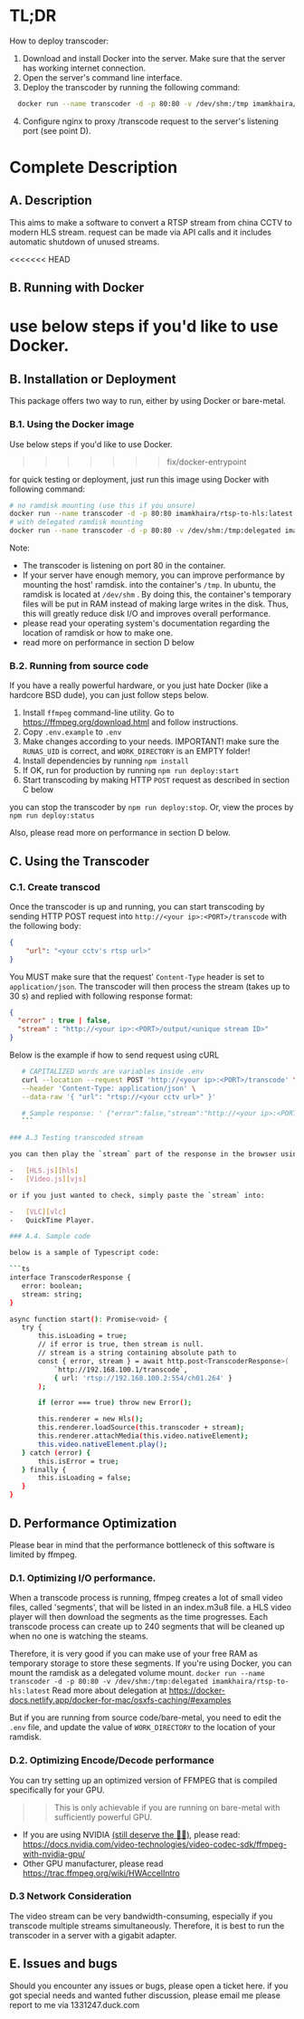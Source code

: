 # TL;DR

How to deploy transcoder:

1. Download and install Docker into the server. Make sure that the server has working internet connection.
2. Open the server's command line interface.
3. Deploy the transcoder by running the following command:

```sh
  docker run --name transcoder -d -p 80:80 -v /dev/shm:/tmp imamkhaira/rtsp-to-hls:latest
```

4. Configure nginx to proxy /transcode request to the server's listening port (see point D).

# Complete Description

## A. Description

This aims to make a software to convert a RTSP stream from china CCTV to modern HLS stream.
request can be made via API calls and it includes automatic shutdown of unused streams.

<<<<<<< HEAD

## B. Running with Docker

# use below steps if you'd like to use Docker.

## B. Installation or Deployment

This package offers two way to run, either by using Docker or bare-metal.

### B.1. Using the Docker image

Use below steps if you'd like to use Docker.

> > > > > > > fix/docker-entrypoint

for quick testing or deployment, just run this image using Docker with following command:

```sh
# no ramdisk mounting (use this if you unsure)
docker run --name transcoder -d -p 80:80 imamkhaira/rtsp-to-hls:latest
# with delegated ramdisk mounting
docker run --name transcoder -d -p 80:80 -v /dev/shm:/tmp:delegated imamkhaira/rtsp-to-hls:latest

```

Note:

-   The transcoder is listening on port 80 in the container.
-   If your server have enough memory, you can improve performance by mounting the host' ramdisk.
    into the container's `/tmp`. In ubuntu, the ramdisk is located at `/dev/shm` .
    By doing this, the container's temporary files will be put in RAM instead of making large writes in the disk.
    Thus, this will greatly reduce disk I/O and improves overall performance.
-   please read your operating system's documentation regarding the location of ramdisk or how to make one.
-   read more on performance in section D below

### B.2. Running from source code

If you have a really powerful hardware, or you just hate Docker (like a hardcore BSD dude), you can just follow steps below.

1. Install `ffmpeg` command-line utility. Go to https://ffmpeg.org/download.html and follow instructions.
2. Copy `.env.example` to `.env`
3. Make changes according to your needs.
   IMPORTANT! make sure the `RUNAS_UID` is correct, and `WORK_DIRECTORY` is an EMPTY folder!
4. Install dependencies by running `npm install`
5. If OK, run for production by running `npm run deploy:start`
6. Start transcoding by making HTTP `POST` request as described in section C below

you can stop the transcoder by `npm run deploy:stop`. Or, view the proces by `npm run deploy:status`

Also, please read more on performance in section D below.

## C. Using the Transcoder

### C.1. Create transcod

Once the transcoder is up and running, you can start transcoding by sending HTTP POST request into `http://<your ip>:<PORT>/transcode` with the following body:

```json
{
    "url": "<your cctv's rtsp url>"
}
```

You MUST make sure that the request' `Content-Type` header is set to `application/json`.
The transcoder will then process the stream (takes up to 30 s) and replied with following response format:

```json
{
  "error" : true | false,
  "stream" : "http://<your ip>:<PORT>/output/<unique stream ID>"
}
```

Below is the example if how to send request using cURL

````sh
   # CAPITALIZED words are variables inside .env
   curl --location --request POST 'http://<your ip>:<PORT>/transcode' \
   --header 'Content-Type: application/json' \
   --data-raw '{ "url": "rtsp://<your cctv url>" }'

   # Sample response: ' {"error":false,"stream":"http://<your ip>:<PORT>/output/<stream id>/index.m3u8"}'
   ```

### A.3 Testing transcoded stream

you can then play the `stream` part of the response in the browser using either:

-   [HLS.js][hls]
-   [Video.js][vjs]

or if you just wanted to check, simply paste the `stream` into:

-   [VLC][vlc]
-   QuickTime Player.

### A.4. Sample code

below is a sample of Typescript code:

```ts
interface TranscoderResponse {
   error: boolean;
   stream: string;
}

async function start(): Promise<void> {
   try {
       this.isLoading = true;
       // if error is true, then stream is null.
       // stream is a string containing absolute path to
       const { error, stream } = await http.post<TranscoderResponse>(
           `http://192.168.100.1/transcode`,
           { url: 'rtsp://192.168.100.2:554/ch01.264' }
       );

       if (error === true) throw new Error();

       this.renderer = new Hls();
       this.renderer.loadSource(this.transcoder + stream);
       this.renderer.attachMedia(this.video.nativeElement);
       this.video.nativeElement.play();
   } catch (error) {
       this.isError = true;
   } finally {
       this.isLoading = false;
   }
}
````

## D. Performance Optimization

Please bear in mind that the performance bottleneck of this software is limited by ffmpeg.

### D.1. Optimizing I/O performance.

When a transcode process is running, ffmpeg creates a lot of small video files, called 'segments',
that will be listed in an index.m3u8 file. a HLS video player will then download the segments as the time progresses.
Each transcode process can create up to 240 segments that will be cleaned up when no one is watching the steams.

Therefore, it is very good if you can make use of your free RAM as temporary storage to store these segments.
If you're using Docker, you can mount the ramdisk as a delegated volume mount.
`docker run --name transcoder -d -p 80:80 -v /dev/shm:/tmp:delegated imamkhaira/rtsp-to-hls:latest`
Read more about delegation at https://docker-docs.netlify.app/docker-for-mac/osxfs-caching/#examples

But if you are running from source code/bare-metal, you need to edit the `.env` file,
and update the value of `WORK_DIRECTORY` to the location of your ramdisk.

### D.2. Optimizing Encode/Decode performance

You can try setting up an optimized version of FFMPEG that is compiled specifically for your GPU.

> > This is only achievable if you are running on bare-metal with sufficiently powerful GPU.

-   If you are using NVIDIA [(still deserve the 🖕🏻)], please read:
    https://docs.nvidia.com/video-technologies/video-codec-sdk/ffmpeg-with-nvidia-gpu/
-   Other GPU manufacturer, please read https://trac.ffmpeg.org/wiki/HWAccelIntro

### D.3 Network Consideration

The video stream can be very bandwidth-consuming, especially if you transcode multiple streams simultaneously.
Therefore, it is best to run the transcoder in a server with a gigabit adapter.

## E. Issues and bugs

Should you encounter any issues or bugs, please open a ticket here.
if you got special needs and wanted futher discussion, please email me please report to me via 1331247.duck.com

[hls]: https://github.com/video-dev/hls.js/
[vjs]: https://videojs.com/
[vlc]: https://www.videolan.org/
[(still deserve the 🖕🏻)]: https://www.reddit.com/r/linux/comments/vbvxiv/10_years_ago_today_linus_torvalds_to_nvidia_fu_you/
